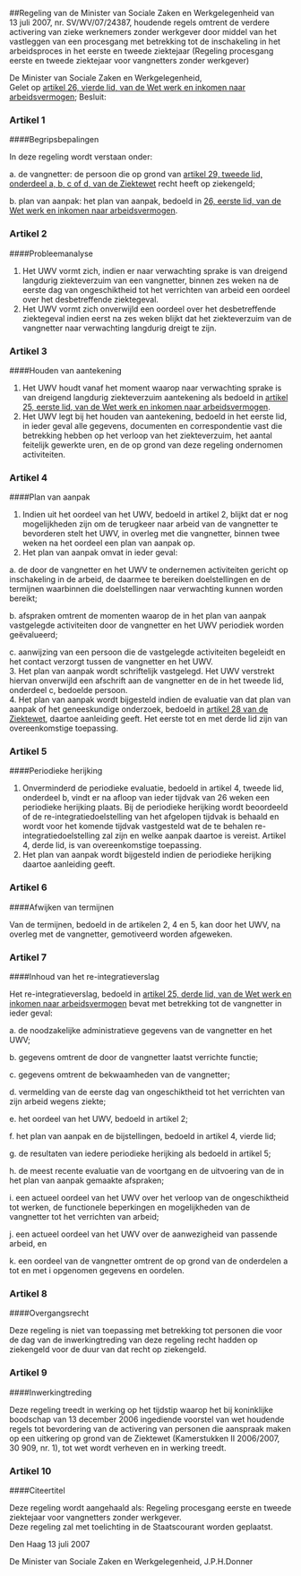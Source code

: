 <meta http-equiv='Content-Type' content='text/html; charset=utf-8' />

##Regeling van de Minister van Sociale Zaken en Werkgelegenheid van 13 juli 2007, nr. SV/WV/07/24387, houdende regels omtrent de verdere activering van zieke werknemers zonder werkgever door middel van het vastleggen van een procesgang met betrekking tot de inschakeling in het arbeidsproces in het eerste en tweede ziektejaar (Regeling procesgang eerste en tweede ziektejaar voor vangnetters zonder werkgever)

De Minister van Sociale Zaken en Werkgelegenheid,  
Gelet op [artikel 26, vierde lid, van de Wet werk en inkomen naar arbeidsvermogen](../../../../../../../../../../../../wet/wet/werk/en/inkomen/naar/arbeidsvermogen/BWBR0019057/README.md);
Besluit:    

### Artikel  1  

####Begripsbepalingen

In deze regeling wordt verstaan onder: 

a. de vangnetter: de persoon die op grond van [artikel 29, tweede lid, onderdeel a, b, c of d, van de Ziektewet](../../../../../../../../../../../../wet/ziektewet/BWBR0001888/README.md) recht heeft op ziekengeld;  

b. plan van aanpak: het plan van aanpak, bedoeld in [26, eerste lid, van de Wet werk en inkomen naar arbeidsvermogen](../../../../../../../../../../../../wet/wet/werk/en/inkomen/naar/arbeidsvermogen/BWBR0019057/README.md).    

### Artikel  2  

####Probleemanalyse

1.  Het UWV vormt zich, indien er naar verwachting sprake is van dreigend langdurig ziekteverzuim van een vangnetter, binnen zes weken na de eerste dag van ongeschiktheid tot het verrichten van arbeid een oordeel over het desbetreffende ziektegeval.   
2.  Het UWV vormt zich onverwijld een oordeel over het desbetreffende ziektegeval indien eerst na zes weken blijkt dat het ziekteverzuim van de vangnetter naar verwachting langdurig dreigt te zijn.   

### Artikel  3  

####Houden van aantekening

1.  Het UWV houdt vanaf het moment waarop naar verwachting sprake is van dreigend langdurig ziekteverzuim aantekening als bedoeld in [artikel 25, eerste lid, van de Wet werk en inkomen naar arbeidsvermogen](../../../../../../../../../../../../wet/wet/werk/en/inkomen/naar/arbeidsvermogen/BWBR0019057/README.md).   
2.  Het UWV legt bij het houden van aantekening, bedoeld in het eerste lid, in ieder geval alle gegevens, documenten en correspondentie vast die betrekking hebben op het verloop van het ziekteverzuim, het aantal feitelijk gewerkte uren, en de op grond van deze regeling ondernomen activiteiten.   

### Artikel  4  

####Plan van aanpak

1.  Indien uit het oordeel van het UWV, bedoeld in artikel 2, blijkt dat er nog mogelijkheden zijn om de terugkeer naar arbeid van de vangnetter te bevorderen stelt het UWV, in overleg met die vangnetter, binnen twee weken na het oordeel een plan van aanpak op.   
2.  Het plan van aanpak omvat in ieder geval: 

a. de door de vangnetter en het UWV te ondernemen activiteiten gericht op inschakeling in de arbeid, de daarmee te bereiken doelstellingen en de termijnen waarbinnen die doelstellingen naar verwachting kunnen worden bereikt;  

b. afspraken omtrent de momenten waarop de in het plan van aanpak vastgelegde activiteiten door de vangnetter en het UWV periodiek worden geëvalueerd;  

c. aanwijzing van een persoon die de vastgelegde activiteiten begeleidt en het contact verzorgt tussen de vangnetter en het UWV.     
3.  Het plan van aanpak wordt schriftelijk vastgelegd. Het UWV verstrekt hiervan onverwijld een afschrift aan de vangnetter en de in het tweede lid, onderdeel c, bedoelde persoon.   
4.  Het plan van aanpak wordt bijgesteld indien de evaluatie van dat plan van aanpak of het geneeskundige onderzoek, bedoeld in [artikel 28 van de Ziektewet](../../../../../../../../../../../../wet/ziektewet/BWBR0001888/README.md), daartoe aanleiding geeft. Het eerste tot en met derde lid zijn van overeenkomstige toepassing.   

### Artikel  5  

####Periodieke herijking

1.  Onverminderd de periodieke evaluatie, bedoeld in artikel 4, tweede lid, onderdeel b, vindt er na afloop van ieder tijdvak van 26 weken een periodieke herijking plaats. Bij de periodieke herijking wordt beoordeeld of de re-integratiedoelstelling van het afgelopen tijdvak is behaald en wordt voor het komende tijdvak vastgesteld wat de te behalen re-integratiedoelstelling zal zijn en welke aanpak daartoe is vereist. Artikel 4, derde lid, is van overeenkomstige toepassing.   
2.  Het plan van aanpak wordt bijgesteld indien de periodieke herijking daartoe aanleiding geeft.   

### Artikel  6  

####Afwijken van termijnen

Van de termijnen, bedoeld in de artikelen 2, 4 en 5, kan door het UWV, na overleg met de vangnetter, gemotiveerd worden afgeweken.  

### Artikel  7  

####Inhoud van het re-integratieverslag

Het re-integratieverslag, bedoeld in [artikel 25, derde lid, van de Wet werk en inkomen naar arbeidsvermogen](../../../../../../../../../../../../wet/wet/werk/en/inkomen/naar/arbeidsvermogen/BWBR0019057/README.md) bevat met betrekking tot de vangnetter in ieder geval: 

a. de noodzakelijke administratieve gegevens van de vangnetter en het UWV;  

b. gegevens omtrent de door de vangnetter laatst verrichte functie;  

c. gegevens omtrent de bekwaamheden van de vangnetter;  

d. vermelding van de eerste dag van ongeschiktheid tot het verrichten van zijn arbeid wegens ziekte;  

e. het oordeel van het UWV, bedoeld in artikel 2;  

f. het plan van aanpak en de bijstellingen, bedoeld in artikel 4, vierde lid;  

g. de resultaten van iedere periodieke herijking als bedoeld in artikel 5;  

h. de meest recente evaluatie van de voortgang en de uitvoering van de in het plan van aanpak gemaakte afspraken;  

i. een actueel oordeel van het UWV over het verloop van de ongeschiktheid tot werken, de functionele beperkingen en mogelijkheden van de vangnetter tot het verrichten van arbeid;  

j. een actueel oordeel van het UWV over de aanwezigheid van passende arbeid, en  

k. een oordeel van de vangnetter omtrent de op grond van de onderdelen a tot en met i opgenomen gegevens en oordelen.    

### Artikel  8  

####Overgangsrecht

Deze regeling is niet van toepassing met betrekking tot personen die voor de dag van de inwerkingtreding van deze regeling recht hadden op ziekengeld voor de duur van dat recht op ziekengeld.  

### Artikel  9  

####Inwerkingtreding

Deze regeling treedt in werking op het tijdstip waarop het bij koninklijke boodschap van 13 december 2006 ingediende voorstel van wet houdende regels tot bevordering van de activering van personen die aanspraak maken op een uitkering op grond van de Ziektewet (Kamerstukken II 2006/2007, 30 909, nr. 1), tot wet wordt verheven en in werking treedt.  

### Artikel  10  

####Citeertitel

Deze regeling wordt aangehaald als: Regeling procesgang eerste en tweede ziektejaar voor vangnetters zonder werkgever.  
Deze regeling zal met toelichting in de Staatscourant worden geplaatst.   

Den Haag 
13 juli 2007   

De 
Minister van Sociale Zaken en Werkgelegenheid, 
J.P.H.Donner   
